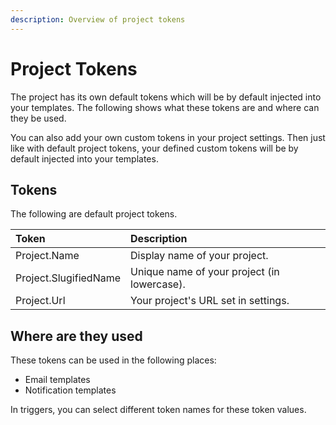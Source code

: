 ```yaml
---
description: Overview of project tokens
---
```


# Project Tokens

The project has its own default tokens which will be by default injected into your templates. The following shows what these tokens are and where can they be used.

You can also add your own custom tokens in your project settings. Then just like with default project tokens, your defined custom tokens will be by default injected into your templates.

## Tokens

The following are default project tokens.

| Token | Description |
| :--- | :--- |
| Project.Name | Display name of your project. |
| Project.SlugifiedName | Unique name of your project \(in lowercase\). |
| Project.Url | Your project's URL set in settings. |

## Where are they used

These tokens can be used in the following places:

* Email templates
* Notification templates

In triggers, you can select different token names for these token values.

